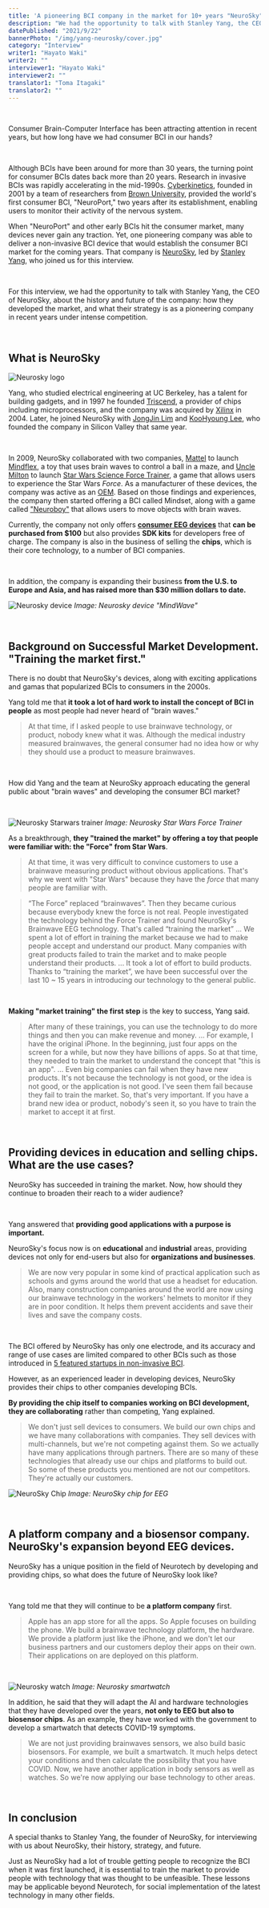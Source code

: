 ```yaml
---
title: 'A pioneering BCI company in the market for 10+ years "NeuroSky" | Stanley Yang'
description: "We had the opportunity to talk with Stanley Yang, the CEO of NeuroSky, a company that has been pioneering the Neurotech market for more than 10 years, about the history and future of the company: how they developed the market, and what their strategy is as a pioneering company in recent years under intense competition."
datePublished: "2021/9/22"
bannerPhoto: "/img/yang-neurosky/cover.jpg"
category: "Interview"
writer1: "Hayato Waki"
writer2: ""
interviewer1: "Hayato Waki"
interviewer2: ""
translator1: "Toma Itagaki"
translator2: ""
---
```


&nbsp;

Consumer Brain-Computer Interface has been attracting attention in recent years, but how long have we had consumer BCI in our hands?

&nbsp;

Although BCIs have been around for more than 30 years, the turning point for consumer BCIs dates back more than 20 years. Research in invasive BCIs was rapidly accelerating in the mid-1990s. [Cyberkinetics](https://www.braingate.org/), founded in 2001 by a team of researchers from [Brown University](https://www.brown.edu/), provided the world's first consumer BCI, "NeuroPort," two years after its establishment, enabling users to monitor their activity of the nervous system.

When "NeuroPort" and other early BCIs hit the consumer market, many devices never gain any traction. Yet, one pioneering company was able to deliver a non-invasive BCI device that would establish the consumer BCI market for the coming years. That company is [NeuroSky](http://neurosky.com/), led by [Stanley Yang](https://www.linkedin.com/in/stanley-yang-8173602/), who joined us for this interview.


&nbsp;

For this interview, we had the opportunity to talk with Stanley Yang, the CEO of NeuroSky, about the history and future of the company: how they developed the market, and what their strategy is as a pioneering company in recent years under intense competition.

&nbsp;

## What is NeuroSky

![Neurosky logo](https://www.neurosky.jp/wp-content/uploads/2019/05/ns_logo_480.png)

Yang, who studied electrical engineering at UC Berkeley, has a talent for building gadgets, and in 1997 he founded [Triscend](https://www.crunchbase.com/organization/triscend), a provider of chips including microprocessors, and the company was acquired by [Xilinx](https://www.crunchbase.com/organization/xilinx) in 2004. Later, he joined NeuroSky with [JongJin Lim](https://www.linkedin.com/in/jongjin-lim-b740a11a/) and [KooHyoung Lee](https://www.linkedin.com/in/koohyoung-lee-5742176/), who founded the company in Silicon Valley that same year.

&nbsp;

In 2009, NeuroSky collaborated with two companies, [Mattel](https://en.wikipedia.org/wiki/Mattel) to launch [Mindflex](https://en.wikipedia.org/wiki/Mindflex), a toy that uses brain waves to control a ball in a maze, and [Uncle Milton](https://www.unclemilton.com/) to launch [Star Wars Science Force Trainer](https://en.wikipedia.org/wiki/Force_Trainer), a game that allows users to experience the Star Wars _Force_. As a manufacturer of these devices, the company was active as an [OEM](https://en.wikipedia.org/wiki/Original_equipment_manufacturer). Based on those findings and experiences, the company then started offering a BCI called Mindset, along with a game called ["Neuroboy"](https://store.neurosky.com/products/the-adventures-of-neuroboy-bci-technology-demo) that allows users to move objects with brain waves.

Currently, the company not only offers **[consumer EEG devices](https://store.neurosky.com/)** that **can be purchased from $100** but also provides **SDK kits** for developers free of charge. The company is also in the business of selling the **chips**, which is their core technology, to a number of BCI companies.

&nbsp;

In addition, the company is expanding their business **from the U.S. to Europe and Asia, and has raised more than $30 million dollars to date.**

![Neurosky device](https://puzzlebox.io/wp-content/uploads/2013/11/mwm_headset_23.jpg)
_Image: Neurosky device "MindWave"_

&nbsp;

## Background on Successful Market Development. "Training the market first."

There is no doubt that NeuroSky's devices, along with exciting applications and gamas that popularized BCIs to consumers in the 2000s.

Yang told me that **it took a lot of hard work to install the concept of BCI in people** as most people had never heard of "brain waves."

> At that time, if I asked people to use brainwave technology, or product, nobody knew what it was.
> Although the medical industry measured brainwaves, the general consumer had no idea how or why they should use a product to measure brainwaves.

&nbsp;

How did Yang and the team at NeuroSky approach educating the general public about "brain waves" and developing the consumer BCI market?

&nbsp;

![Neurosky Starwars trainer](https://blogofwishes.com/wp-content/uploads/2010/04/star-wars-force-trainer-brain-controlled-toy.jpg)
_Image: Neurosky Star Wars Force Trainer_

As a breakthrough, **they "trained the market" by offering a toy that people were familiar with: the "Force" from Star Wars**.

> At that time, it was very difficult to convince customers to use a brainwave measuring product without obvious applications.
> That's why we went with "Star Wars" because they have the _force_ that many people are familiar with.

> “The Force” replaced “brainwaves”. Then they became curious because everybody knew the force is not real. People investigated the technology behind the Force Trainer and found NeuroSky's Brainwave EEG technology.
> That's called “training the market”
> ...
> We spent a lot of effort in training the market because we had to make people accept and understand our product. Many companies with great products failed to train the market and to make people understand their products.
> ...
> It took a lot of effort to build products. Thanks to “training the market”, we have been successful over the last 10 ~ 15 years in introducing our technology to the general public.

&nbsp;

**Making "market training" the first step** is the key to success, Yang said.

> After many of these trainings, you can use the technology to do more things and then you can make revenue and money.
> ...
> For example, I have the original iPhone. In the beginning, just four apps on the screen for a while, but now they have billions of apps. So at that time, they needed to train the market to understand the concept that "this is an app".
> ...
> Even big companies can fail when they have new products. It's not because the technology is not good, or the idea is not good, or the application is not good. I've seen them fail because they fail to train the market. So, that's very important.
> If you have a brand new idea or product, nobody's seen it, so you have to train the market to accept it at first.

&nbsp;

## Providing devices in education and selling chips. What are the use cases?

NeuroSky has succeeded in training the market. Now, how should they continue to broaden their reach to a wider audience?

&nbsp;

Yang answered that **providing good applications with a purpose is important.**

NeuroSky's focus now is on **educational** and **industrial** areas, providing devices not only for end-users but also for **organizations and businesses**.

> We are now very popular in some kind of practical application such as schools and gyms around the world that use a headset for education.
> Also, many construction companies around the world are now using our brainwave technology in the workers' helmets to monitor if they are in poor condition. It helps them prevent accidents and save their lives and save the company costs.

&nbsp;

The BCI offered by NeuroSky has only one electrode, and its accuracy and range of use cases are limited compared to other BCIs such as those introduced in [5 featured startups in non-invasive BCI](https://neurotechjp.com/blog/5-startups-non-invasive-bci/).

However, as an experienced leader in developing devices, NeuroSky provides their chips to other companies developing BCIs.

**By providing the chip itself to companies working on BCI development, they are collaborating** rather than competing, Yang explained.

> We don't just sell devices to consumers. We build our own chips and we have many collaborations with companies.
> They sell devices with multi-channels, but we're not competing against them. So we actually have many applications through partners. There are so many of these technologies that already use our chips and platforms to build out.  
> So some of these products you mentioned are not our competitors. They're actually our customers.

![NeuroSky Chip](http://www.computex.biz/PhotoPool2/201402/201402121807057312.jpg)
_Image: NeuroSky chip for EEG_

&nbsp;

## A platform company and a biosensor company. NeuroSky's expansion beyond EEG devices.

NeuroSky has a unique position in the field of Neurotech by developing and providing chips, so what does the future of NeuroSky look like?

&nbsp;

Yang told me that they will continue to be **a platform company** first.

> Apple has an app store for all the apps. So Apple focuses on building the phone. We build a brainwave technology platform, the hardware.
> We provide a platform just like the iPhone, and we don't let our business partners and our customers deploy their apps on their own. Their applications on are deployed on this platform.

&nbsp;

![Neurosky watch](https://neurotechjp.com/img/yang-neurosky/watch.jpeg)
_Image: Neurosky smartwatch_

In addition, he said that they will adapt the AI and hardware technologies that they have developed over the years, **not only to EEG but also to biosensor chips**. As an example, they have worked with the government to develop a smartwatch that detects COVID-19 symptoms.

> We are not just providing brainwaves sensors, we also build basic biosensors.
> For example, we built a smartwatch. It much helps detect your conditions and then calculate the possibility that you have COVID.
> Now, we have another application in body sensors as well as watches. So we're now applying our base technology to other areas.

&nbsp;

## In conclusion

A special thanks to Stanley Yang, the founder of NeuroSky, for interviewing with us about NeuroSky, their history, strategy, and future.

Just as NeuroSky had a lot of trouble getting people to recognize the BCI when it was first launched, it is essential to train the market to provide people with technology that was thought to be unfeasible. These lessons may be applicable beyond Neurotech, for social implementation of the latest technology in many other fields.
